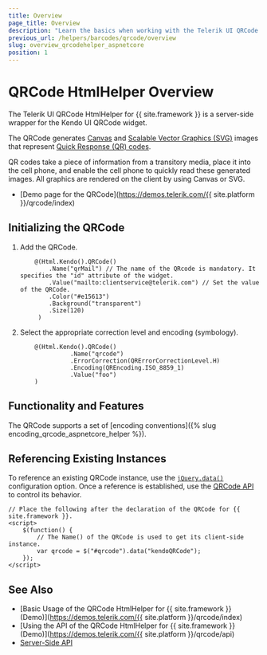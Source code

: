 ```yaml
---
title: Overview
page_title: Overview
description: "Learn the basics when working with the Telerik UI QRCode HtmlHelper for {{ site.framework }}."
previous_url: /helpers/barcodes/qrcode/overview
slug: overview_qrcodehelper_aspnetcore
position: 1
---
```


# QRCode HtmlHelper Overview

The Telerik UI QRCode HtmlHelper for {{ site.framework }} is a server-side wrapper for the Kendo UI QRCode widget.

The QRCode generates [Canvas](https://en.wikipedia.org/wiki/Canvas_X) and [Scalable Vector Graphics (SVG)](https://en.wikipedia.org/wiki/Scalable_Vector_Graphics) images that represent [Quick Response (QR) codes](https://en.wikipedia.org/wiki/QR_code).

QR codes take a piece of information from a transitory media, place it into the cell phone, and enable the cell phone to quickly read these generated images. All graphics are rendered on the client by using Canvas or SVG.

* [Demo page for the QRCode](https://demos.telerik.com/{{ site.platform }}/qrcode/index)

## Initializing the QRCode

1. Add the QRCode.

    ```
        @(Html.Kendo().QRCode()
            .Name("qrMail") // The name of the QRcode is mandatory. It specifies the "id" attribute of the widget.
            .Value("mailto:clientservice@telerik.com") // Set the value of the QRCode.
            .Color("#e15613")
            .Background("transparent")
            .Size(120)
         )
    ```

1. Select the appropriate correction level and encoding (symbology).

    ```
        @(Html.Kendo().QRCode()
                  .Name("qrcode")
                  .ErrorCorrection(QRErrorCorrectionLevel.H)
                  .Encoding(QREncoding.ISO_8859_1)
                  .Value("foo")
        )
    ```

## Functionality and Features

The QRCode supports a set of [encoding conventions]({% slug encoding_qrcode_aspnetcore_helper %}).

## Referencing Existing Instances

To reference an existing QRCode instance, use the [`jQuery.data()`](https://api.jquery.com/jQuery.data/) configuration option. Once a reference is established, use the [QRCode API](/api/qrcode) to control its behavior.

    // Place the following after the declaration of the QRCode for {{ site.framework }}.
    <script>
        $(function() {
            // The Name() of the QRCode is used to get its client-side instance.
            var qrcode = $("#qrcode").data("kendoQRCode");
        });
    </script>

## See Also

* [Basic Usage of the QRCode HtmlHelper for {{ site.framework }} (Demo)](https://demos.telerik.com/{{ site.platform }}/qrcode/index)
* [Using the API of the QRCode HtmlHelper for {{ site.framework }} (Demo)](https://demos.telerik.com/{{ site.platform }}/qrcode/api)
* [Server-Side API](/api/qrcode)
